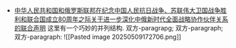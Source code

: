 - [中华人民共和国和俄罗斯联邦在纪念中国人民抗日战争、苏联伟大卫国战争胜利和联合国成立80周年之际关于进一步深化中俄新时代全面战略协作伙伴关系的联合声明](http://politics.people.com.cn/n1/2025/0509/c1001-40476026.html)
	这里有一个巧妙的并列结构. 双方-paragrapg; 双方-paragraph; 双方-paragraph: 
	![[Pasted image 20250509172706.png]]
